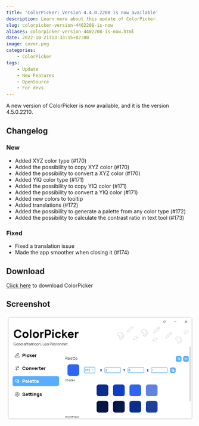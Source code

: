 ```yaml
---
title: 'ColorPicker: Version 4.4.0.2208 is now available'
description: Learn more about this update of ColorPicker.
slug: colorpicker-version-4402208-is-now
aliases: colorpicker-version-4402208-is-now.html
date: 2022-10-21T13:33:15+02:00
image: cover.png
categories:
    - ColorPicker
tags:
    - Update
    - New Features
    - OpenSource
    - For devs
---
```


A new version of ColorPicker is now available, and it is the version 4.5.0.2210.

## Changelog
### New
- Added XYZ color type (#170)
- Added the possibility to copy XYZ color (#170)
- Added the possibility to convert a XYZ color (#170)
- Added YIQ color type (#171)
- Added the possibility to copy YIQ color (#171)
- Added the possibility to convert a YIQ color (#171)
- Added new colors to tooltip
- Added translations (#172)
- Added the possibility to generate a palette from any color type (#172)
- Added the possibility to calculate the contrast ratio in text tool (#173)

### Fixed
- Fixed a translation issue
- Made the app smoother when closing it (#174)

## Download

[Click here](https://tinyurl.com/DownloadColorPicker) to download ColorPicker

## Screenshot

![ColorPicker's "Palette" page with XYZ color type selected.](cover.png)